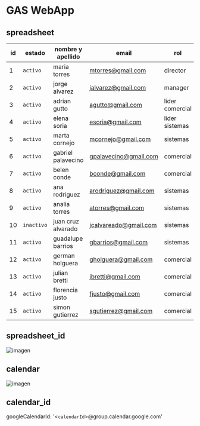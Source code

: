 # GAS WebApp

## spreadsheet


id	  |   estado   |   nombre y apellido	|   email	                  |   rol             |
------|------------|----------------------|---------------------------|-------------------|
1	    |  `activo`  |   maria torres      	|   mtorres@gmail.com	      |   director        |
2	    |  `activo`  |   jorge alvarez	    |   jalvarez@gmail.com	    |   manager         |
3	    |  `activo`  |   adrian gutto	      |   agutto@gmail.com	      |   lider comercial |
4	    |  `activo`  |   elena soria	      |   esoria@gmail.com	      |   lider sistemas  |
5	    |  `activo`  |   marta cornejo	    |   mcornejo@gmail.com	    |   sistemas        |
6	    |  `activo`  |   gabriel palavecino	|   gpalavecino@gmail.com	  |   comercial       |
7	    |  `activo`  |   belen conde	      |   bconde@gmail.com	      |   comercial       |
8	    |  `activo`  |   ana rodriguez	    |   arodriguez@gmail.com	  |   sistemas        |
9	    |  `activo`  |   analia torres	    |   atorres@gmail.com	      |   sistemas        |
10	  | `inactivo` |   juan cruz alvarado	|   jcalvareado@gmail.com	  |   sistemas        |
11	  |  `activo`  |   guadalupe barrios	|   gbarrios@gmail.com	    |   sistemas        |
12	  |  `activo`  |   german holguera	  |   gholguera@gmail.com	    |   comercial       |
13	  |  `activo`  |   julian bretti	    |   jbretti@gmail.com	      |   comercial       |
14	  |  `activo`  |   florencia justo	  |   fjusto@gmail.com	      |   comercial       |
15	  |  `activo`  |   simon gutierrez    |   sgutierrez@gmail.com	  |   comercial       |

## spreadsheet_id
![imagen](https://user-images.githubusercontent.com/58560797/227801516-d33c531c-8969-4d7c-b1b6-25603e0cca08.png)

## calendar
![imagen](https://user-images.githubusercontent.com/58560797/227801340-d8ef7e3a-2890-49af-9e41-baea3b5d0f9e.png)

## calendar_id
googleCalendarId: '<`calendarId`>@group.calendar.google.com'
